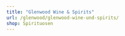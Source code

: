 ```yaml
---
title: "Glenwood Wine & Spirits"
url: /glenwood/glenwood-wine-und-spirits/
shop: Spirituosen
---
```

